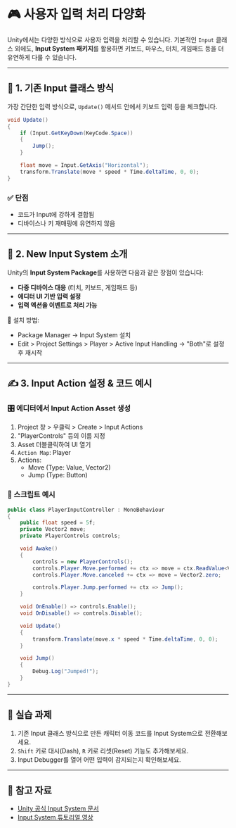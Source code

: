 
# 🎮 사용자 입력 처리 다양화

Unity에서는 다양한 방식으로 사용자 입력을 처리할 수 있습니다. 기본적인 `Input` 클래스 외에도, **Input System 패키지**를 활용하면 키보드, 마우스, 터치, 게임패드 등을 더 유연하게 다룰 수 있습니다.

---

## 🧱 1. 기존 Input 클래스 방식

가장 간단한 입력 방식으로, `Update()` 메서드 안에서 키보드 입력 등을 체크합니다.

```csharp
void Update()
{
    if (Input.GetKeyDown(KeyCode.Space))
    {
        Jump();
    }

    float move = Input.GetAxis("Horizontal");
    transform.Translate(move * speed * Time.deltaTime, 0, 0);
}
```

### ✅ 단점
- 코드가 Input에 강하게 결합됨
- 디바이스나 키 재매핑에 유연하지 않음

---

## 🔁 2. New Input System 소개

Unity의 **Input System Package**를 사용하면 다음과 같은 장점이 있습니다:

- **다중 디바이스 대응** (터치, 키보드, 게임패드 등)
- **에디터 UI 기반 입력 설정**
- **입력 액션을 이벤트로 처리 가능**

🔗 설치 방법:
- Package Manager → Input System 설치
- Edit > Project Settings > Player > Active Input Handling → "Both"로 설정 후 재시작

---

## ✍️ 3. Input Action 설정 & 코드 예시

### 🎛️ 에디터에서 Input Action Asset 생성

1. Project 창 > 우클릭 > Create > Input Actions
2. "PlayerControls" 등의 이름 지정
3. Asset 더블클릭하여 UI 열기
4. `Action Map`: Player
5. Actions:
   - Move (Type: Value, Vector2)
   - Jump (Type: Button)

### 🧪 스크립트 예시

```csharp
public class PlayerInputController : MonoBehaviour
{
    public float speed = 5f;
    private Vector2 move;
    private PlayerControls controls;

    void Awake()
    {
        controls = new PlayerControls();
        controls.Player.Move.performed += ctx => move = ctx.ReadValue<Vector2>();
        controls.Player.Move.canceled += ctx => move = Vector2.zero;

        controls.Player.Jump.performed += ctx => Jump();
    }

    void OnEnable() => controls.Enable();
    void OnDisable() => controls.Disable();

    void Update()
    {
        transform.Translate(move.x * speed * Time.deltaTime, 0, 0);
    }

    void Jump()
    {
        Debug.Log("Jumped!");
    }
}
```

---

## 🧠 실습 과제

1. 기존 Input 클래스 방식으로 만든 캐릭터 이동 코드를 Input System으로 전환해보세요.
2. `Shift` 키로 대시(Dash), `R` 키로 리셋(Reset) 기능도 추가해보세요.
3. Input Debugger를 열어 어떤 입력이 감지되는지 확인해보세요.

---

## 📘 참고 자료

- [Unity 공식 Input System 문서](https://docs.unity3d.com/Packages/com.unity.inputsystem@1.1/manual/index.html)
- [Input System 튜토리얼 영상](https://www.youtube.com/watch?v=6T1A5uS2y6Q)
